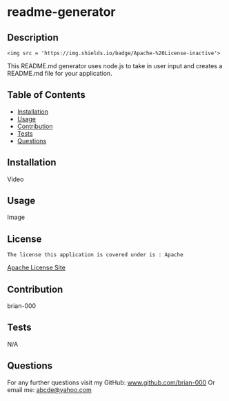 # readme-generator
## Description

    <img src = 'https://img.shields.io/badge/Apache-%20License-inactive'>
    
This README.md generator uses node.js to take in user input and creates a README.md file for your application.

## Table of Contents
- [Installation](#installation)
- [Usage](#usage)
- [Contribution](#contribution)
- [Tests](#tests)
- [Questions](#questions)

## Installation
Video

## Usage
Image
## License
    The license this application is covered under is : Apache
<a href = "https://choosealicense.com/licenses/apache-2.0/">Apache License Site</a>

## Contribution
brian-000

## Tests
N/A

## Questions
For any further questions visit my GitHub:  <a href='github.com/brian-000'>www.github.com/brian-000</a>
Or email me: abcde@yahoo.com

